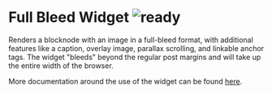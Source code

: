 # Full Bleed Widget ![ready](status-images/ready.svg)

Renders a blocknode with an image in a full-bleed format, with additional features like a caption, overlay image, parallax scrolling, and linkable anchor tags. The widget "bleeds" beyond the regular post margins and will take up the entire width of the browser.

More documentation around the use of the widget can be found [here](https://changelog.kinja.com/full-bleed-widget-added-to-featured-post-options-1820331713).

<!-- STORY -->

